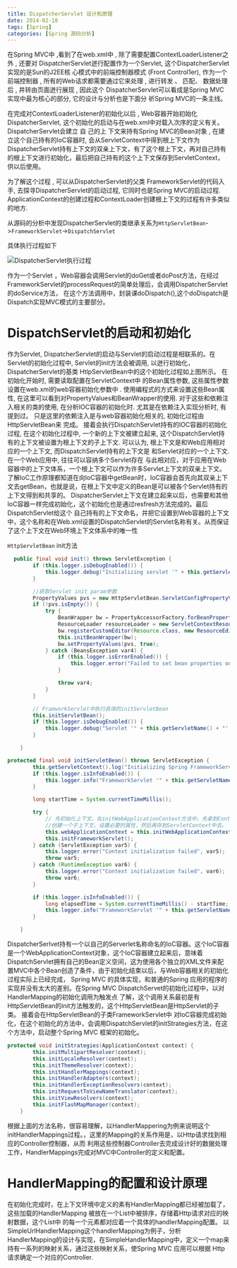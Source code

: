 ```yaml
---
title: DispatcherServlet 设计和原理
date: 2014-02-18
tags: [Spring]
categories: [Spring 源码分析]
---
```

在Spring MVC中 ,看到了在web.xml中 , 除了需要配置ContextLoaderListener之外 , 还要对 DispatcherServlet迸行配置作为一个Servlet,
这个DispatcherServlet实现的是Sun的J2EE核 心模式中的前端控制器模式 (Front Control1er), 作为一个前端控制器 ,
所有的Web诘求都需要通过它来处理 , 进行转发 、 匹配、 数据处理后 , 井转由页面迸行展现 , 因此这个 DispatcherServlet可以看成是Spring MVC实现中最为核心的部分, 它的设计与分析也是下面分 祈Spring MVC的一条主线。

在完成对ContextLoaderListener的初始化以后 , Web容器开始初始化DispatcherServlet, 这个初始化的启动与在web.xml中对载入次序的定义有关。 DispatcherServlet会建立 自 己的上 下文来持有Spring MVC的Bean对象 ,  在建立这个自己持有的loC容器时,
会从ServletContext中得到根上下文作为DispatcherServlet持有上下文的双亲上下文，有了这个根上下文，再对自己持有的根上下文进行初始化，最后把自己持有的这个上下文保存到ServletContext，供以后使用。

为了解这个过程 , 可以从DispatcherServlet的父类 FrameworkServlet的代码入手, 去探寻DispatcherServlet的启动过程, 它同时也是Spring MVC的启动过程. ApplicationContext的创建过程和ContextLoader创建根上下文的过程有许多类似的地方.

从源码的分析中发现DispatcherServlet的类继承关系为`HttpServletBean`->`FrameworkServlet`->`DispatchServlet`

具体执行过程如下

![DispatcherServlet执行过程](/img/inline/dispatcherservlet.png)

作为一个Servlet ，Web容器会调用Servlet的doGet或者doPost方法，在经过FrameworkServlet的processRequest的简单处理后，会调用DispatcherServlet的doService方法，
在这个方法调用中，封装课doDispatch(),这个doDispatch是Dispatch实现MVC模式的主要部分。

# DispatchServlet的启动和初始化
作为Servlet, DispatcherServlet的启动与Servlet的启动过程是相联系的。在Servlet的初始化过程中, Servlet的init方法会被调用, 以迸行初始化， DispatcherServlet的基类 HtlpServletBean中的这个初始化过程如上图所示。 在初始化开始时, 需要读取配置在ServletContext中 的Bean属性参数, 这些属性参数设置在web.xml的web容器初始化参数中 . 使用编程式的方式来设置这些Bean属性, 在这里可以看到对PropertyValues和BeanWrapper的使用. 对于这些和依赖注入相关的类的使用, 在分析IOC容器的初始化时. 尤其是在依赖注入实现分析时, 有提到过。 只是这里的依赖注入是与web容器初始化相关的, 初始化过程由HttpServletBean来 完成。 接着会执行DispatchServlet持有的IOC容器的初始化过程, 在这个初始化过程中, 一个新的上下文被建立起来, 这个DispatchServlet持有的上下文被设置为根上下文的子上下文. 可以认为, 根上下文是和Web应用相对应的一个上下文, 而DispatchServlet持有的上下文是 和Servlet对应的一个上下文. 在一个Web应用中, 往往可以容纳多个Servlet存在 与此相对应，对于应用在Web容器中的上下文体系，一个根上下文可以作为许多Servlet上下文的双亲上下文。
了解IoC工作原理都知道在向IoC容器中getBean时，IoC容器会首先向其双亲上下文去getBean，也就是说，在根上下文中定义的Bean是可以被各个Servlet持有的上下文得到和共享的。
DispatcherServlet上下文在建立起来以后，也需要和其他IoC容器一样完成初始化，这个初始化也是通过resfresh方法完成的。最后DispatchServlet给这个
自己持有的上下文命名，并把它设置到Web容器的上下文中，这个名称和在Web.xml设置的DispatchServlet的Servlet名称有关。从而保证了这个上下文在Web环境上下文体系中的唯一性

`HttpServletBean` init方法
```java
  public final void init() throws ServletException {
        if (this.logger.isDebugEnabled()) {
            this.logger.debug("Initializing servlet '" + this.getServletName() + "'");
        }

        //获取Servlet init param参数
        PropertyValues pvs = new HttpServletBean.ServletConfigPropertyValues(this.getServletConfig(), this.requiredProperties);
        if (!pvs.isEmpty()) {
            try {
                BeanWrapper bw = PropertyAccessorFactory.forBeanPropertyAccess(this);
                ResourceLoader resourceLoader = new ServletContextResourceLoader(this.getServletContext());
                bw.registerCustomEditor(Resource.class, new ResourceEditor(resourceLoader, this.getEnvironment()));
                this.initBeanWrapper(bw);
                bw.setPropertyValues(pvs, true);
            } catch (BeansException var4) {
                if (this.logger.isErrorEnabled()) {
                    this.logger.error("Failed to set bean properties on servlet '" + this.getServletName() + "'", var4);
                }

                throw var4;
            }
        }

        // FramworkServlet中执行具体的initServletBean
        this.initServletBean();
        if (this.logger.isDebugEnabled()) {
            this.logger.debug("Servlet '" + this.getServletName() + "' configured successfully");
        }

    }
```

```java
protected final void initServletBean() throws ServletException {
        this.getServletContext().log("Initializing Spring FrameworkServlet '" + this.getServletName() + "'");
        if (this.logger.isInfoEnabled()) {
            this.logger.info("FrameworkServlet '" + this.getServletName() + "': initialization started");
        }

        long startTime = System.currentTimeMillis();

        try {
            // 先初始化上下文，在initWebApplicationContext方法中，先拿到ContextLoaderListeners加载过得根上下文，然后通过BeanUtils
            //创建一个子上下文，设置必要的属性，然后再存到ServletContext中去。
            this.webApplicationContext = this.initWebApplicationContext();
            this.initFrameworkServlet();
        } catch (ServletException var5) {
            this.logger.error("Context initialization failed", var5);
            throw var5;
        } catch (RuntimeException var6) {
            this.logger.error("Context initialization failed", var6);
            throw var6;
        }

        if (this.logger.isInfoEnabled()) {
            long elapsedTime = System.currentTimeMillis() - startTime;
            this.logger.info("FrameworkServlet '" + this.getServletName() + "': initialization completed in " + elapsedTime + " ms");
        }

    }

```

DispatcherSerlvet持有一个以自己的Serverlet名称命名的IoC容器。这个IoC容器是一个WebApplicationContext对象，这个IoC容器建立起来后，意味着
DispatchServlet拥有自己的Bean定义空间，这为使用各个独立的XML文件来配置MVC中各个Bean创造了条件，由于初始化结束以后，与Web容器相关的初始化过程实际上已经完成，
Spring MVC 的具体实现，和普通的Spring 应用的程序的实现并没有太大的差别。在Spring MVC DispatchServet的初始化过程中，以对HandlerMapping的初始化调用为触发点
了解，这个调用关系最初是有HttpServletBean的init方法触发的，这个HttpServletBean是HttpServlet的子类。   接着会在HttpServletBean的子类FrameworkServlet中
对IoC容器完成初始化，在这个初始化的方法中，会调用DispatchServlet的initStrategies方法，在这个方法中，启动整个Spring MVC 框架的初始化。

```java
protected void initStrategies(ApplicationContext context) {
        this.initMultipartResolver(context);
        this.initLocaleResolver(context);
        this.initThemeResolver(context);
        this.initHandlerMappings(context);
        this.initHandlerAdapters(context);
        this.initHandlerExceptionResolvers(context);
        this.initRequestToViewNameTranslator(context);
        this.initViewResolvers(context);
        this.initFlashMapManager(context);
    }
```
根据上面的方法名称，很容易理解，以HandlerMappering为例来说明这个initHandlerMappings过程。，这里的Mapping的关系作用是，以Http请求找到相应的Controller控制器，从而
利用这些控制器Controller去完成设计好的数据处理工作，HandlerMappings完成对MVC中Controller的定义和配置。

# HandlerMapping的配置和设计原理
在初始化完成时，在上下文环境中定义的素有HandlerMapping都已经被加载了，这些加载的HandlerMapping 被放在一个List中被排序，存储着Http请求对应的映射数据，这个List中
的每一个元素都对应着一个具体的handlerMapping配置。
以SimpleUrlHandlerMapping这个handlerMapping为例子，分析HandlerMapping的设计与实现，在SimpleHandlerMapping中，定义一个map来持有一系列的映射关系，通过这些映射关系，使Spring
MVC 应用可以根据 Http请求确定一个对应的Controller.